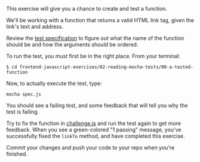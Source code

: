 This exercise will give you a chance to create and test a function.

We'll be working with a function that returns a valid HTML link tag, given the link's text and address.

Review the [test specification](https://github.com/Bloc/frontend-javascript-exercises/blob/master/02-reading-mocha-tests/00-a-tested-function/spec.js) to figure out what the name of the function should be and how the arguments should be ordered.

To run the test, you must first be in the right place. From your terminal:

```
$ cd frontend-javascript-exercises/02-reading-mocha-tests/00-a-tested-function
```

Now, to actually execute the test, type:

```
mocha spec.js
```

You should see a failing test, and some feedback that will tell you why the test is failing.

Try to fix the function in [challenge.js](https://github.com/Bloc/frontend-javascript-exercises/blob/master/02-reading-mocha-tests/00-a-tested-function/challenge.js) and run the test again to get more feedback. When you see a green-colored "1 passing" message, you've successfully fixed the `linkTo` method, and have completed this exercise.

Commit your changes and push your code to your repo when you're finished.